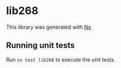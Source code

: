 # lib268

This library was generated with [Nx](https://nx.dev).

## Running unit tests

Run `nx test lib268` to execute the unit tests.
